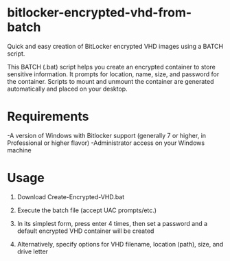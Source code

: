 # bitlocker-encrypted-vhd-from-batch
Quick and easy creation of BitLocker encrypted VHD images using a BATCH script.

This BATCH (.bat) script helps you create an encrypted container to store sensitive information. It prompts for location, name, size, and password for the container. Scripts to mount and unmount the container are generated automatically and placed on your desktop.

# Requirements
-A version of Windows with Bitlocker support (generally 7 or higher, in Professional or higher flavor)
-Administrator access on your Windows machine

# Usage
1. Download Create-Encrypted-VHD.bat

2. Execute the batch file (accept UAC prompts/etc.)

3. In its simplest form, press enter 4 times, then set a password and a default encrypted VHD container will be created

4. Alternatively, specify options for VHD filename, location (path), size, and drive letter
